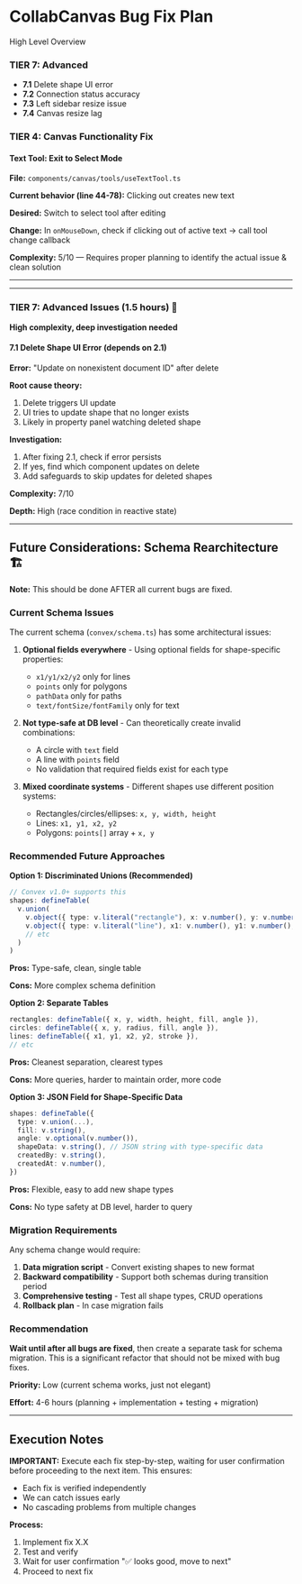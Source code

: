 # CollabCanvas Bug Fix Plan

High Level Overview
### TIER 7: Advanced
- **7.1** Delete shape UI error
- **7.2** Connection status accuracy
- **7.3** Left sidebar resize issue
- **7.4** Canvas resize lag





### TIER 4: Canvas Functionality Fix

#### Text Tool: Exit to Select Mode

**File:** `components/canvas/tools/useTextTool.ts`

**Current behavior (line 44-78):** Clicking out creates new text

**Desired:** Switch to select tool after editing

**Change:** In `onMouseDown`, check if clicking out of active text → call tool change callback

**Complexity:** 5/10 — Requires proper planning to identify the actual issue & clean solution

---



---

### TIER 7: Advanced Issues (1.5 hours) 🔬

**High complexity, deep investigation needed**

#### 7.1 Delete Shape UI Error (depends on 2.1)

**Error:** "Update on nonexistent document ID" after delete

**Root cause theory:**

1. Delete triggers UI update
2. UI tries to update shape that no longer exists
3. Likely in property panel watching deleted shape

**Investigation:**

1. After fixing 2.1, check if error persists
2. If yes, find which component updates on delete
3. Add safeguards to skip updates for deleted shapes

**Complexity:** 7/10

**Depth:** High (race condition in reactive state)







---

## Future Considerations: Schema Rearchitecture 🏗️

**Note:** This should be done AFTER all current bugs are fixed.

### Current Schema Issues

The current schema (`convex/schema.ts`) has some architectural issues:

1. **Optional fields everywhere** - Using optional fields for shape-specific properties:

   - `x1/y1/x2/y2` only for lines
   - `points` only for polygons  
   - `pathData` only for paths
   - `text/fontSize/fontFamily` only for text

2. **Not type-safe at DB level** - Can theoretically create invalid combinations:

   - A circle with `text` field
   - A line with `points` field
   - No validation that required fields exist for each type

3. **Mixed coordinate systems** - Different shapes use different position systems:

   - Rectangles/circles/ellipses: `x, y, width, height`
   - Lines: `x1, y1, x2, y2`
   - Polygons: `points[]` array + `x, y`

### Recommended Future Approaches

**Option 1: Discriminated Unions (Recommended)**

```typescript
// Convex v1.0+ supports this
shapes: defineTable(
  v.union(
    v.object({ type: v.literal("rectangle"), x: v.number(), y: v.number(), ... }),
    v.object({ type: v.literal("line"), x1: v.number(), y1: v.number(), ... }),
    // etc
  )
)
```

**Pros:** Type-safe, clean, single table

**Cons:** More complex schema definition

**Option 2: Separate Tables**

```typescript
rectangles: defineTable({ x, y, width, height, fill, angle }),
circles: defineTable({ x, y, radius, fill, angle }),
lines: defineTable({ x1, y1, x2, y2, stroke }),
// etc
```

**Pros:** Cleanest separation, clearest types

**Cons:** More queries, harder to maintain order, more code

**Option 3: JSON Field for Shape-Specific Data**

```typescript
shapes: defineTable({
  type: v.union(...),
  fill: v.string(),
  angle: v.optional(v.number()),
  shapeData: v.string(), // JSON string with type-specific data
  createdBy: v.string(),
  createdAt: v.number(),
})
```

**Pros:** Flexible, easy to add new shape types

**Cons:** No type safety at DB level, harder to query

### Migration Requirements

Any schema change would require:

1. **Data migration script** - Convert existing shapes to new format
2. **Backward compatibility** - Support both schemas during transition period
3. **Comprehensive testing** - Test all shape types, CRUD operations
4. **Rollback plan** - In case migration fails

### Recommendation

**Wait until after all bugs are fixed**, then create a separate task for schema migration. This is a significant refactor that should not be mixed with bug fixes.

**Priority:** Low (current schema works, just not elegant)

**Effort:** 4-6 hours (planning + implementation + testing + migration)

---

## Execution Notes

**IMPORTANT:** Execute each fix step-by-step, waiting for user confirmation before proceeding to the next item. This ensures:

- Each fix is verified independently
- We can catch issues early
- No cascading problems from multiple changes

**Process:**

1. Implement fix X.X
2. Test and verify
3. Wait for user confirmation "✅ looks good, move to next"
4. Proceed to next fix